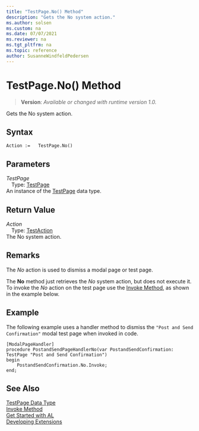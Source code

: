 ```yaml
---
title: "TestPage.No() Method"
description: "Gets the No system action."
ms.author: solsen
ms.custom: na
ms.date: 07/07/2021
ms.reviewer: na
ms.tgt_pltfrm: na
ms.topic: reference
author: SusanneWindfeldPedersen
---
```

[//]: # (START>DO_NOT_EDIT)
[//]: # (IMPORTANT:Do not edit any of the content between here and the END>DO_NOT_EDIT.)
[//]: # (Any modifications should be made in the .xml files in the ModernDev repo.)
# TestPage.No() Method
> **Version**: _Available or changed with runtime version 1.0._

Gets the No system action.


## Syntax
```AL
Action :=   TestPage.No()
```

## Parameters
*TestPage*  
&emsp;Type: [TestPage](testpage-data-type.md)  
An instance of the [TestPage](testpage-data-type.md) data type.  

## Return Value
*Action*  
&emsp;Type: [TestAction](../testaction/testaction-data-type.md)  
The No system action.


[//]: # (IMPORTANT: END>DO_NOT_EDIT)

## Remarks

The *No* action is used to dismiss a modal page or test page.

The **No** method just retrieves the *No* system action, but does not execute it. To invoke the *No* action on the test page use the [Invoke Method](../testaction/testaction-invoke-method.md), as shown in the example below. 

## Example

The following example uses a handler method to dismiss the `"Post and Send Confirmation"` modal test page when invoked in code.

```
[ModalPageHandler]
procedure PostandSendPageHandlerNo(var PostandSendConfirmation: TestPage "Post and Send Confirmation")
begin
    PostandSendConfirmation.No.Invoke;
end;
```

## See Also
[TestPage Data Type](testpage-data-type.md)  
[Invoke Method](../testaction/testaction-invoke-method.md)  
[Get Started with AL](../../devenv-get-started.md)  
[Developing Extensions](../../devenv-dev-overview.md)